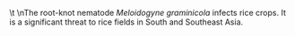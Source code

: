 [//]: # (Created by ./bin/manage_files.pl from ./species/Meloidogyne_graminicola/Meloidogyne_graminicola.about.html on Thu Jun 11 13:44:44 2020)
\t\nThe root-knot nematode _Meloidogyne graminicola_ infects rice crops. It is a significant threat to rice fields in South and Southeast Asia.
